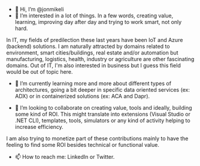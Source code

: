 - 👋 Hi, I’m @jonmikeli
- 👀 I’m interested in a lot of things. In a few words, creating value, learning, improving day after day and trying to work smart, not only hard.

In IT, my fields of predilection these last years have been IoT and Azure (backend) solutions.
I am naturally attracted by domains related to environment, smart cities/buildings, real estate and/or automation but manufacturing, logistics, health, industry or agriculture are other fascinating domains.
Out of IT, I'm also interested in business but I guess this field would be out of topic here.

- 🌱 I’m currently learning more and more about different types of architectures, going a bit deeper in specific data oriented services (ex: ADX) or in containerized solutions (ex: ACA and Dapr).

- 💞️ I’m looking to collaborate on creating value, tools and ideally, building some kind of ROI. This might translate into extensions (Visual Studio or .NET CLI), templates, tools, simulators or any kind of activity helping to increase efficiency.

I am also trying to monetize part of these contributions mainly to have the feeling to find some ROI besides technical or functional value.

- 📫 How to reach me: LinkedIn or Twitter.

<!---
jonmikeli/jonmikeli is a ✨ special ✨ repository because its `README.md` (this file) appears on your GitHub profile.
You can click the Preview link to take a look at your changes.
--->
